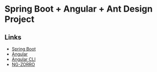 # Spring Boot + Angular + Ant Design Project

## Links
* [Spring Boot](https://spring.io/projects/spring-boot)
* [Angular](https://angular.io/)
* [Angular CLI](https://cli.angular.io/)
* [NG-ZORRO](https://ng.ant.design/)

